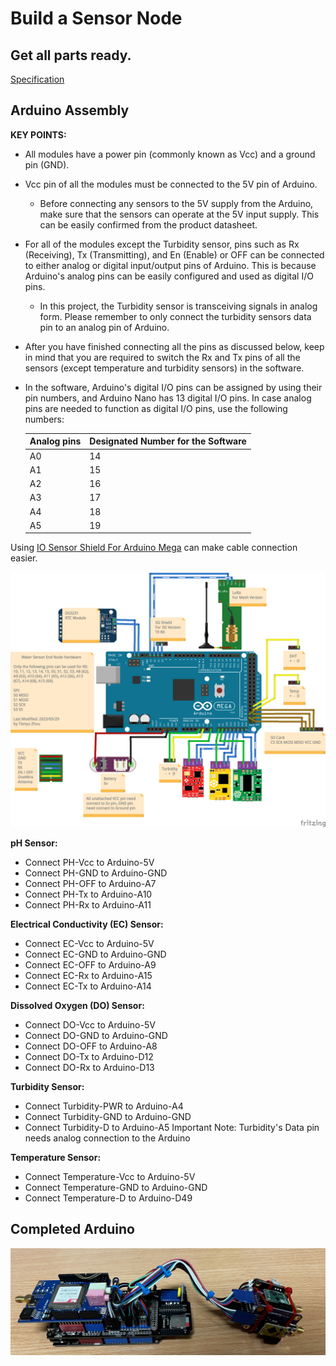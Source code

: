# Build a Sensor Node

## Get all parts ready.

[Specification](/Documentation/Water_Sensor/Specification.md)

## Arduino Assembly

**KEY POINTS:**  

- All modules have a power pin (commonly known as Vcc) and a ground pin (GND).

- Vcc pin of all the modules must be connected to the 5V pin of Arduino. 

  - Before connecting any sensors to the 5V supply from the Arduino, make sure that the sensors can operate at the 5V input supply. This can be easily confirmed from the product datasheet.

- For all of the modules except the Turbidity sensor, pins such as Rx (Receiving), Tx (Transmitting), and En (Enable) or OFF can be connected to either analog or digital input/output pins of Arduino. This is because Arduino's analog pins can be easily configured and used as digital I/O pins.
  - In this project, the Turbidity sensor is transceiving signals in analog form. Please remember to only connect the turbidity sensors data pin to an analog pin of Arduino.

- After you have finished connecting all the pins as discussed below, keep in mind that you are required to switch the Rx and Tx pins of all the sensors (except temperature and turbidity sensors) in the software.

- In the software, Arduino's digital I/O pins can be assigned by using their pin numbers, and Arduino Nano has 13 digital I/O pins. In case analog pins are needed to function as digital I/O pins, use the following numbers:

  | Analog pins | Designated Number for the Software |
  | ----------- | ---------------------------------- |
  | A0          | 14                                 |
  | A1          | 15                                 |
  | A2          | 16                                 |
  | A3          | 17                                 |
  | A4          | 18                                 |
  | A5          | 19                                 |

Using [IO Sensor Shield For Arduino Mega](https://www.dfrobot.com/product-560.html) can make cable connection easier.

<img src="/Documentation/Pictures/water_arduino/Water_Sensor_End_Node_2023_bb.png">

**pH Sensor:**

- Connect PH-Vcc to Arduino-5V
- Connect PH-GND to Arduino-GND
- Connect PH-OFF to Arduino-A7
- Connect PH-Tx to Arduino-A10
- Connect PH-Rx to Arduino-A11

**Electrical Conductivity (EC) Sensor:**

- Connect EC-Vcc to Arduino-5V
- Connect EC-GND to Arduino-GND
- Connect EC-OFF to Arduino-A9
- Connect EC-Rx to Arduino-A15
- Connect EC-Tx to Arduino-A14

**Dissolved Oxygen (DO) Sensor:**

- Connect DO-Vcc to Arduino-5V
- Connect DO-GND to Arduino-GND
- Connect DO-OFF to Arduino-A8
- Connect DO-Tx to Arduino-D12
- Connect DO-Rx to Arduino-D13

**Turbidity Sensor:**

- Connect Turbidity-PWR to Arduino-A4
- Connect Turbidity-GND to Arduino-GND
- Connect Turbidity-D to Arduino-A5
Important Note: Turbidity's Data pin needs analog connection to the Arduino

**Temperature Sensor:**

- Connect Temperature-Vcc to Arduino-5V
- Connect Temperature-GND to Arduino-GND
- Connect Temperature-D to Arduino-D49

## Completed Arduino

<img src="/Documentation/Pictures/water_arduino/IMG_2225.jpeg">